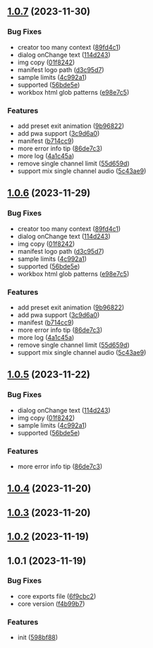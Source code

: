 

## [1.0.7](https://github.com/vnve/vnve/compare/1.0.1...1.0.7) (2023-11-30)


### Bug Fixes

* creator too many context ([89fd4c1](https://github.com/vnve/vnve/commit/89fd4c10a19da702bb79a9c7bab4765066b4d474))
* dialog onChange text ([114d243](https://github.com/vnve/vnve/commit/114d243dbfcb915dc0f052a3b95f0db1112754b5))
* img copy ([01f8242](https://github.com/vnve/vnve/commit/01f8242919919583d5d5dcd6c5f973464a183853))
* manifest logo path ([d3c95d7](https://github.com/vnve/vnve/commit/d3c95d742d3eae36c0f796f5b9ae4a8146aa1e46))
* sample limits ([4c992a1](https://github.com/vnve/vnve/commit/4c992a109d3f5636fe37f7ec9a2c1d15eab0dcd5))
* supported ([56bde5e](https://github.com/vnve/vnve/commit/56bde5ecca816b53650fe4c9d0e31d6a2ac9da06))
* workbox html glob patterns ([e98e7c5](https://github.com/vnve/vnve/commit/e98e7c5c66e3ba2e8397c0be96c3b908970ec85a))


### Features

* add preset exit animation ([9b96822](https://github.com/vnve/vnve/commit/9b96822ae82876e4f1bae385dcb2cef5ca8dd545))
* add pwa support ([3c9d6a0](https://github.com/vnve/vnve/commit/3c9d6a03f526356ad26f35bace58e50205b40f5a))
* manifest ([b714cc9](https://github.com/vnve/vnve/commit/b714cc9621a727e5235ac525cbbb17cd0e24f1fc))
* more error info tip ([86de7c3](https://github.com/vnve/vnve/commit/86de7c33b8ddb9117127b06410526c1cfd239fae))
* more log ([4a1c45a](https://github.com/vnve/vnve/commit/4a1c45a8c792c9495ddfe6257406df2b328926d4))
* remove single channel limit ([55d659d](https://github.com/vnve/vnve/commit/55d659d78347336203138a653accb964a8576c8a))
* support mix single channel audio ([5c43ae9](https://github.com/vnve/vnve/commit/5c43ae99885acaa9d19be486994af4bf4f5a0856))

## [1.0.6](https://github.com/vnve/vnve/compare/1.0.1...1.0.6) (2023-11-29)


### Bug Fixes

* creator too many context ([89fd4c1](https://github.com/vnve/vnve/commit/89fd4c10a19da702bb79a9c7bab4765066b4d474))
* dialog onChange text ([114d243](https://github.com/vnve/vnve/commit/114d243dbfcb915dc0f052a3b95f0db1112754b5))
* img copy ([01f8242](https://github.com/vnve/vnve/commit/01f8242919919583d5d5dcd6c5f973464a183853))
* manifest logo path ([d3c95d7](https://github.com/vnve/vnve/commit/d3c95d742d3eae36c0f796f5b9ae4a8146aa1e46))
* sample limits ([4c992a1](https://github.com/vnve/vnve/commit/4c992a109d3f5636fe37f7ec9a2c1d15eab0dcd5))
* supported ([56bde5e](https://github.com/vnve/vnve/commit/56bde5ecca816b53650fe4c9d0e31d6a2ac9da06))
* workbox html glob patterns ([e98e7c5](https://github.com/vnve/vnve/commit/e98e7c5c66e3ba2e8397c0be96c3b908970ec85a))


### Features

* add preset exit animation ([9b96822](https://github.com/vnve/vnve/commit/9b96822ae82876e4f1bae385dcb2cef5ca8dd545))
* add pwa support ([3c9d6a0](https://github.com/vnve/vnve/commit/3c9d6a03f526356ad26f35bace58e50205b40f5a))
* manifest ([b714cc9](https://github.com/vnve/vnve/commit/b714cc9621a727e5235ac525cbbb17cd0e24f1fc))
* more error info tip ([86de7c3](https://github.com/vnve/vnve/commit/86de7c33b8ddb9117127b06410526c1cfd239fae))
* more log ([4a1c45a](https://github.com/vnve/vnve/commit/4a1c45a8c792c9495ddfe6257406df2b328926d4))
* remove single channel limit ([55d659d](https://github.com/vnve/vnve/commit/55d659d78347336203138a653accb964a8576c8a))
* support mix single channel audio ([5c43ae9](https://github.com/vnve/vnve/commit/5c43ae99885acaa9d19be486994af4bf4f5a0856))

## [1.0.5](https://github.com/vnve/vnve/compare/1.0.1...1.0.5) (2023-11-22)


### Bug Fixes

* dialog onChange text ([114d243](https://github.com/vnve/vnve/commit/114d243dbfcb915dc0f052a3b95f0db1112754b5))
* img copy ([01f8242](https://github.com/vnve/vnve/commit/01f8242919919583d5d5dcd6c5f973464a183853))
* sample limits ([4c992a1](https://github.com/vnve/vnve/commit/4c992a109d3f5636fe37f7ec9a2c1d15eab0dcd5))
* supported ([56bde5e](https://github.com/vnve/vnve/commit/56bde5ecca816b53650fe4c9d0e31d6a2ac9da06))


### Features

* more error info tip ([86de7c3](https://github.com/vnve/vnve/commit/86de7c33b8ddb9117127b06410526c1cfd239fae))

## [1.0.4](https://github.com/vnve/vnve/compare/1.0.1...1.0.4) (2023-11-20)

## [1.0.3](https://github.com/vnve/vnve/compare/1.0.1...1.0.3) (2023-11-20)

## [1.0.2](https://github.com/vnve/vnve/compare/1.0.1...1.0.2) (2023-11-19)

## 1.0.1 (2023-11-19)


### Bug Fixes

* core exports file ([6f9cbc2](https://github.com/vnve/vnve/commit/6f9cbc202dca37a3665ed439edf78b6d06254b05))
* core version ([f4b99b7](https://github.com/vnve/vnve/commit/f4b99b7306edc8519aba72d5e7405504ac90c245))


### Features

* init ([598bf88](https://github.com/vnve/vnve/commit/598bf88a595489b566973d941f7c79aaa184f007))
